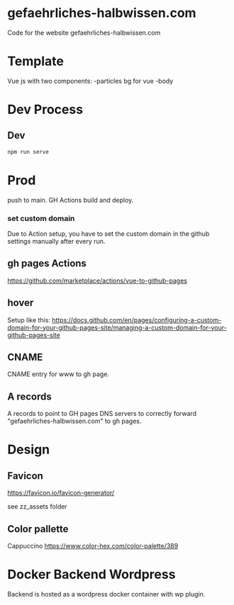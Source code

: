 # gefaehrliches-halbwissen.com
Code for the website gefaehrliches-halbwissen.com

# Template
Vue js with two components:
-particles bg for vue
-body

# Dev Process
## Dev
```bash
npm run serve
```

# Prod
push to main. GH Actions build and deploy. 

### set custom domain
Due to Action setup, you have to set the custom domain in the github settings manually after every run.

## gh pages Actions
https://github.com/marketplace/actions/vue-to-github-pages

## hover
Setup like this:
https://docs.github.com/en/pages/configuring-a-custom-domain-for-your-github-pages-site/managing-a-custom-domain-for-your-github-pages-site

## CNAME
CNAME entry for www to gh page.

## A records
A records to point to GH pages DNS servers to correctly forward "gefaehrliches-halbwissen.com" to gh pages.

# Design
## Favicon
https://favicon.io/favicon-generator/

see zz_assets folder

## Color pallette
Cappuccino
https://www.color-hex.com/color-palette/389



# Docker Backend Wordpress
Backend is hosted as a wordpress docker container with wp plugin.